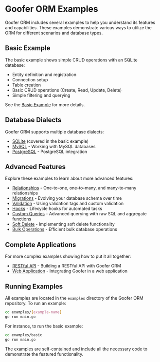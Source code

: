 # Goofer ORM Examples

Goofer ORM includes several examples to help you understand its features and capabilities. These examples demonstrate various ways to utilize the ORM for different scenarios and database types.

## Basic Example

The basic example shows simple CRUD operations with an SQLite database:

- Entity definition and registration
- Connection setup
- Table creation
- Basic CRUD operations (Create, Read, Update, Delete)
- Simple filtering and querying

See the [Basic Example](./basic) for more details.

## Database Dialects

Goofer ORM supports multiple database dialects:

- [SQLite](./basic) (covered in the basic example)
- [MySQL](./mysql) - Working with MySQL databases
- [PostgreSQL](./postgres) - PostgreSQL integration

## Advanced Features

Explore these examples to learn about more advanced features:

- [Relationships](./relationships) - One-to-one, one-to-many, and many-to-many relationships
- [Migrations](./migrations) - Evolving your database schema over time
- [Validation](./validation) - Using validation tags and custom validation
- [Hooks](./hooks) - Lifecycle hooks for automated tasks
- [Custom Queries](./custom-queries) - Advanced querying with raw SQL and aggregate functions
- [Soft Delete](./soft-delete) - Implementing soft delete functionality
- [Bulk Operations](./bulk-operations) - Efficient bulk database operations

## Complete Applications

For more complex examples showing how to put it all together:

- [RESTful API](./restful-api) - Building a RESTful API with Goofer ORM
- [Web Application](./web-application) - Integrating Goofer in a web application

## Running Examples

All examples are located in the `examples` directory of the Goofer ORM repository. To run an example:

```bash
cd examples/[example-name]
go run main.go
```

For instance, to run the basic example:

```bash
cd examples/basic
go run main.go
```

The examples are self-contained and include all the necessary code to demonstrate the featured functionality.
